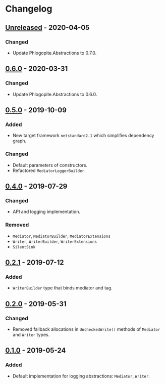 # Changelog

## [Unreleased] - 2020-04-05
### Changed
- Update Phlogopite.Abstractions to 0.7.0.

## [0.6.0] - 2020-03-31
### Changed
- Update Phlogopite.Abstractions to 0.6.0.

## [0.5.0] - 2019-10-09
### Added
- New target framework `netstandard2.1` which simplifies dependency graph.

### Changed
- Default parameters of constructors.
- Refactored `MediatorLoggerBuilder`.

## [0.4.0] - 2019-07-29
### Changed
- API and logging implementation.

### Removed
- `Mediator`, `MediatorBuilder`, `MediatorExtensions`
- `Writer`, `WriterBuilder`, `WriterExtensions`
- `SilentSink`

## [0.2.1] - 2019-07-12
### Added
- `WriterBuilder` type that binds mediator and tag.

## [0.2.0] - 2019-05-31
### Changed
- Removed fallback allocations in `UncheckedWrite()` methods of `Mediator` and `Writer` types.

## [0.1.0] - 2019-05-24
### Added
- Default implementation for logging abstractions: `Mediator`, `Writer`.

[Unreleased]: https://github.com/qbit86/phlogopite/compare/main-0.6.0...HEAD
[0.6.0]: https://github.com/qbit86/phlogopite/compare/main-0.5.0...main-0.6.0
[0.5.0]: https://github.com/qbit86/phlogopite/compare/main-0.4.0...main-0.5.0
[0.4.0]: https://github.com/qbit86/phlogopite/compare/main-0.2.1...main-0.4.0
[0.2.1]: https://github.com/qbit86/phlogopite/compare/main-0.2.0...main-0.2.1
[0.2.0]: https://github.com/qbit86/phlogopite/compare/main-0.1.0...main-0.2.0 
[0.1.0]: https://github.com/qbit86/phlogopite/releases/tag/main-0.1.0
